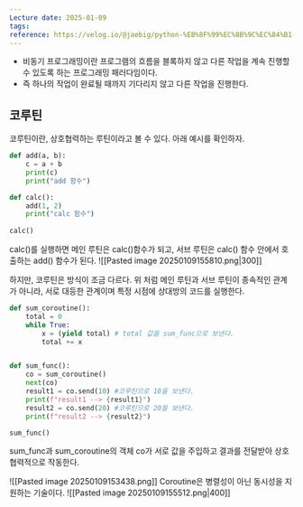 ```yaml
---
Lecture date: 2025-01-09
tags: 
reference: https://velog.io/@jaebig/python-%EB%8F%99%EC%8B%9C%EC%84%B1-%EA%B4%80%EB%A6%AC-3-%EC%BD%94%EB%A3%A8%ED%8B%B4Coroutine
---
```

- 비동기 프로그래밍이란 프로그램의 흐름을 블록하지 않고 다른 작업을 계속 진행할 수 있도록 하는 프로그래밍 패러다임이다.
- 즉 하나의 작업이 완료될 때까지 기다리지 않고 다른 작업을 진행한다.

## 코루틴
코루틴이란, 상호협력하는 루틴이라고 볼 수 있다.
아래 예시를 확인하자.

```python
def add(a, b):
	c = a + b
    print(c)
    print("add 함수")

def calc():
	add(1, 2) 
    print("calc 함수")
    
calc()
```

calc()를 실행하면 메인 루틴은 calc()함수가 되고, 서브 루틴은 calc() 함수 안에서 호출하는 add() 함수가 된다.
![[Pasted image 20250109155810.png|300]]

하지만, 코루틴은 방식이 조금 다르다.
위 처럼 메인 루틴과 서브 루틴이 종속적인 관계가 아니라, 서로 대등한 관계이며 특정 시점에 상대방의 코드를 실행한다.
```python
def sum_coroutine():
    total = 0
    while True:
        x = (yield total) # total 값을 sum_func으로 보낸다.
        total += x


def sum_func():
    co = sum_coroutine()
    next(co)
    result1 = co.send(10) #코루틴으로 10을 보낸다.
    print(f"result1 --> {result1}")
    result2 = co.send(20) #코루틴으로 20을 보낸다.
    print(f"result2 --> {result2}")

sum_func()
```

sum_func과 sum_coroutine의 객체 co가 서로 값을 주입하고 결과를 전달받아 상호 협력적으로 작동한다.

![[Pasted image 20250109153438.png]]
Coroutine은 병렬성이 아닌 동시성을 지원하는 기술이다.
![[Pasted image 20250109155512.png|400]]
